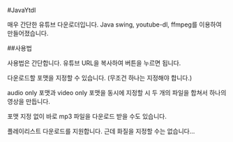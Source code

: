 #JavaYtdl

매우 간단한 유튜브 다운로더입니다. Java swing, youtube-dl, ffmpeg를 이용하여 만들어졌습니다.

##사용법

사용법은 간단합니다. 유튜브 URL을 복사하여 버튼을 누르면 됩니다.

다운로드할 포맷을 지정할 수 있습니다. (무조건 하나는 지정해야 합니다.)

audio only 포맷과 video only 포맷을 동시에 지정할 시 두 개의 파일을 합쳐서 하나의 영상을 만듭니다.

포맷 지정 없이 바로 mp3 파일을 다운로드 받을 수도 있습니다.

플레이리스트 다운로드를 지원합니다. 근데 화질을 지정할 수는 없습니다...